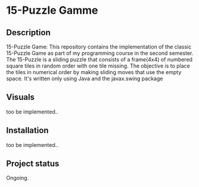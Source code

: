 # 15-Puzzle Gamme

## Description
15-Puzzle Game:
This repository contains the implementation of the classic 15-Puzzle Game as part of my programming course in the second semester. The 15-Puzzle is a sliding puzzle that consists of a frame(4x4) of numbered square tiles in random order with one tile missing. The objective is to place the tiles in numerical order by making sliding moves that use the empty space. It's written only using Java and the javax.swing package

## Visuals
too be implemented..

## Installation
too be implemented..

## Project status
Ongoing.